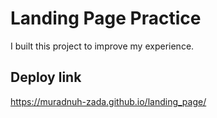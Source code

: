 # Landing Page Practice
I built this project to improve my experience.
## Deploy link
https://muradnuh-zada.github.io/landing_page/
